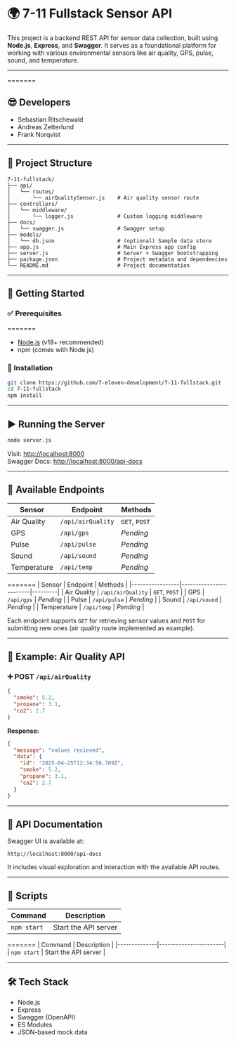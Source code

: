 # 🌍 7-11 Fullstack Sensor API

This project is a backend REST API for sensor data collection, built using **Node.js**, **Express**, and **Swagger**. It serves as a foundational platform for working with various environmental sensors like air quality, GPS, pulse, sound, and temperature.

---

=======
## 😎 Developers

- Sebastian Ritschewald
- Andreas Zetterlund
- Frank Norqvist

---

## 📁 Project Structure

```
7-11-fullstack/
├── api/
│   └── routes/
│       └── airQualitySensor.js    # Air quality sensor route
├── controllers/
│   └── middleware/
│       └── logger.js              # Custom logging middleware
├── docs/
│   └── swagger.js                 # Swagger setup
├── models/
│   └── db.json                    # (optional) Sample data store
├── app.js                         # Main Express app config
├── server.js                      # Server + Swagger bootstrapping
├── package.json                   # Project metadata and dependencies
└── README.md                      # Project documentation
```

---

## 🚀 Getting Started

### ✅ Prerequisites

=======
- [Node.js](https://nodejs.org/) (v18+ recommended)
- npm (comes with Node.js)

### 💾 Installation

```bash
git clone https://github.com/7-eleven-development/7-11-fullstack.git
cd 7-11-fullstack
npm install
```

---

## ▶️ Running the Server

```bash
node server.js
```

Visit: [http://localhost:8000](http://localhost:8000)  
Swagger Docs: [http://localhost:8000/api-docs](http://localhost:8000/api-docs)

---

## 📡 Available Endpoints

| Sensor      | Endpoint          | Methods       |
| ----------- | ----------------- | ------------- |
| Air Quality | `/api/airQuality` | `GET`, `POST` |
| GPS         | `/api/gps`        | _Pending_     |
| Pulse       | `/api/pulse`      | _Pending_     |
| Sound       | `/api/sound`      | _Pending_     |
| Temperature | `/api/temp`       | _Pending_     |
=======
| Sensor          | Endpoint              | Methods |
|-----------------|------------------------|---------|
| Air Quality     | `/api/airQuality`      | `GET`, `POST` |
| GPS             | `/api/gps`             | _Pending_ |
| Pulse           | `/api/pulse`           | _Pending_ |
| Sound           | `/api/sound`           | _Pending_ |
| Temperature     | `/api/temp`            | _Pending_ |

Each endpoint supports `GET` for retrieving sensor values and `POST` for submitting new ones (air quality route implemented as example).

---

## 📘 Example: Air Quality API

### ➕ POST `/api/airQuality`

```json
{
  "smoke": 5.2,
  "propane": 3.1,
  "co2": 2.7
}
```

**Response:**

```json
{
  "message": "values recieved",
  "data": {
    "id": "2025-04-25T12:34:56.789Z",
    "smoke": 5.2,
    "propane": 3.1,
    "co2": 2.7
  }
}
```

---

## 📄 API Documentation

Swagger UI is available at:

```
http://localhost:8000/api-docs
```

It includes visual exploration and interaction with the available API routes.

---

## 🧰 Scripts


| Command     | Description          |
| ----------- | -------------------- |
| `npm start` | Start the API server |
=======
| Command      | Description           |
|--------------|-----------------------|
| `npm start`  | Start the API server  |


---

## 🛠️ Tech Stack

- Node.js
- Express
- Swagger (OpenAPI)
- ES Modules
- JSON-based mock data
